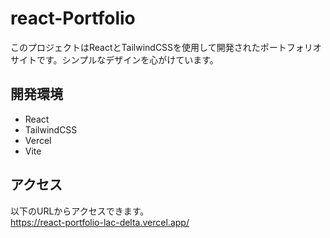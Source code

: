 # react-Portfolio

このプロジェクトはReactとTailwindCSSを使用して開発されたポートフォリオサイトです。シンプルなデザインを心がけています。

## 開発環境

- React
- TailwindCSS
- Vercel
- Vite

## アクセス

以下のURLからアクセスできます。  
<https://react-portfolio-lac-delta.vercel.app/>
